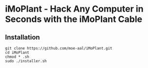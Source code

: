 # iMoPlant - Hack Any Computer in Seconds with the iMoPlant Cable


## Installation

`git clone https://github.com/moe-aal/iMoPlant.git` </br>
`cd iMoPlant` </br>
`chmod * .sh` </br>
`sudo ./installer.sh` </br>

